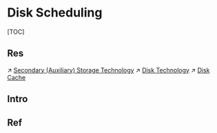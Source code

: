 # Disk Scheduling

[TOC]



## Res
↗ [Secondary (Auxiliary) Storage Technology](../../../../Computer%20Architecture/Computer%20Microarchitectures%20(Computer%20Organization)/Computer%20Memory/Secondary%20(Auxiliary)%20Storage%20Technology/Secondary%20(Auxiliary)%20Storage%20Technology.md)
↗ [Disk Technology](../../../../Computer%20Architecture/Computer%20Microarchitectures%20(Computer%20Organization)/Computer%20Memory/Secondary%20(Auxiliary)%20Storage%20Technology/Magnetic%20Media%20Secondary%20Memory/💾%20Disk%20Technology/Disk%20Technology.md)
↗ [Disk Cache](../../../../Computer%20Architecture/Computer%20Microarchitectures%20(Computer%20Organization)/Computer%20Memory/Secondary%20(Auxiliary)%20Storage%20Technology/Magnetic%20Media%20Secondary%20Memory/💾%20Disk%20Technology/Disk%20Cache.md)



## Intro


## Ref

